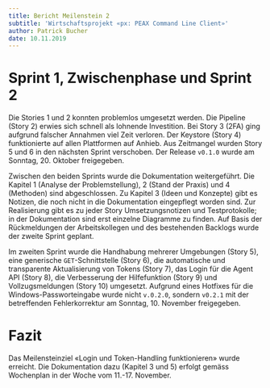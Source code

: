 ```yaml
---
title: Bericht Meilenstein 2
subtitle: 'Wirtschaftsprojekt «px: PEAX Command Line Client»'
author: Patrick Bucher
date: 10.11.2019
---
```


# Sprint 1, Zwischenphase und Sprint 2

Die Stories 1 und 2 konnten problemlos umgesetzt werden. Die Pipeline (Story 2)
erwies sich schnell als lohnende Investition. Bei Story 3 (2FA) ging aufgrund
falscher Annahmen viel Zeit verloren. Der Keystore (Story 4) funktionierte auf
allen Plattformen auf Anhieb. Aus Zeitmangel wurden Story 5 und 6 in den
nächsten Sprint verschoben. Der Release `v0.1.0` wurde am Sonntag, 20. Oktober
freigegeben.

Zwischen den beiden Sprints wurde die Dokumentation weitergeführt. Die Kapitel
1 (Analyse der Problemstellung), 2 (Stand der Praxis) und 4 (Methoden) sind
abgeschlossen. Zu Kapitel 3 (Ideen und Konzepte) gibt es Notizen, die noch
nicht in die Dokumentation eingepflegt worden sind. Zur Realisierung gibt es zu
jeder Story Umsetzungsnotizen und Testprotokolle; in der Dokumentation sind
erst einzelne Diagramme zu finden. Auf Basis der Rückmeldungen der
Arbeitskollegen und des bestehenden Backlogs wurde der zweite Sprint geplant.

Im zweiten Sprint wurde die Handhabung mehrerer Umgebungen (Story 5), eine
generische `GET`-Schnittstelle (Story 6), die automatische und transparente
Aktualisierung von Tokens (Story 7), das Login für die Agent API (Story 8), die
Verbesserung der Hilfefunktion (Story 9) und Vollzugsmeldungen (Story 10)
umgesetzt. Aufgrund eines Hotfixes für die Windows-Passworteingabe wurde nicht
`v.0.2.0`, sondern `v0.2.1` mit der betreffenden Fehlerkorrektur am Sonntag,
10. November freigegeben.

# Fazit

Das Meilensteinziel «Login und Token-Handling funktionieren» wurde erreicht.
Die Dokumentation dazu (Kapitel 3 und 5) erfolgt gemäss Wochenplan in der Woche
vom 11.-17. November.
